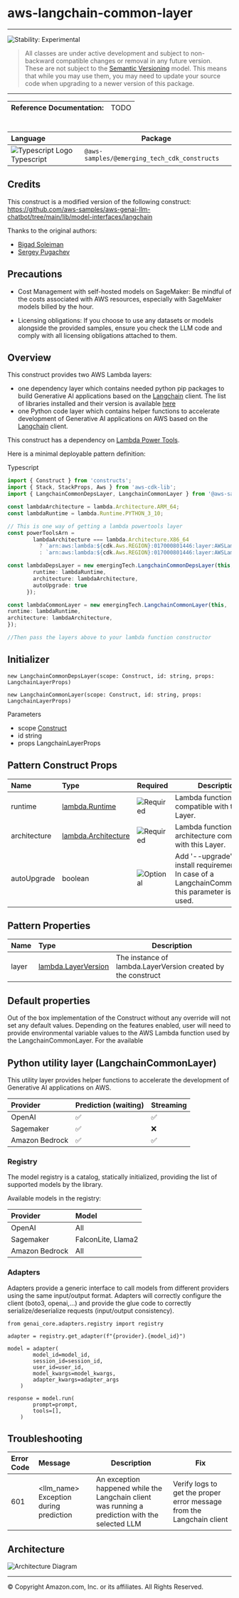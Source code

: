 # aws-langchain-common-layer
<!--BEGIN STABILITY BANNER-->

---

![Stability: Experimental](https://img.shields.io/badge/stability-Experimental-important.svg?style=for-the-badge)

> All classes are under active development and subject to non-backward compatible changes or removal in any
> future version. These are not subject to the [Semantic Versioning](https://semver.org/) model.
> This means that while you may use them, you may need to update your source code when upgrading to a newer version of this package.

---
<!--END STABILITY BANNER-->

| **Reference Documentation**:| <span style="font-weight: normal">TODO</span>|
|:-------------|:-------------|
<div style="height:8px"></div>

| **Language**     | **Package**        |
|:-------------|-----------------|
|![Typescript Logo](https://docs.aws.amazon.com/cdk/api/latest/img/typescript32.png) Typescript|`@aws-samples/@emerging_tech_cdk_constructs`|

## Credits

This construct is a modified version of the following construct: https://github.com/aws-samples/aws-genai-llm-chatbot/tree/main/lib/model-interfaces/langchain 

Thanks to the original authors: 
- [Bigad Soleiman](https://www.linkedin.com/in/bigadsoleiman/)
- [Sergey Pugachev](https://www.linkedin.com/in/spugachev/)

## Precautions

- Cost Management with self-hosted models on SageMaker: Be mindful of the costs associated with AWS resources, especially with SageMaker models billed by the hour.

- Licensing obligations: If you choose to use any datasets or models alongside the provided samples, ensure you check the LLM code and comply with all licensing obligations attached to them.

## Overview

This construct provides two AWS Lambda layers:
- one dependency layer which contains needed python pip packages to build Generative AI applications based on the [Langchain](https://python.langchain.com/docs/get_started/introduction) client. The list of libraries installed and their version is available [here](../../../../layers/langchain-common-deps/requirements.txt)
- one Python code layer which contains helper functions to accelerate development of Generative AI applications on AWS based on the [Langchain](https://python.langchain.com/docs/get_started/introduction) client.

This construct has a dependency on [Lambda Power Tools](https://github.com/aws-powertools/powertools-lambda-python).

Here is a minimal deployable pattern definition:

Typescript
``` typescript
import { Construct } from 'constructs';
import { Stack, StackProps, Aws } from 'aws-cdk-lib';
import { LangchainCommonDepsLayer, LangchainCommonLayer } from '@aws-samples/aws-emerging-tech-constructs';

const lambdaArchitecture = lambda.Architecture.ARM_64;
const lambdaRuntime = lambda.Runtime.PYTHON_3_10;

// This is one way of getting a lambda powertools layer
const powerToolsArn =
        lambdaArchitecture === lambda.Architecture.X86_64
          ? `arn:aws:lambda:${cdk.Aws.REGION}:017000801446:layer:AWSLambdaPowertoolsPythonV2:42`
          : `arn:aws:lambda:${cdk.Aws.REGION}:017000801446:layer:AWSLambdaPowertoolsPythonV2-Arm64:42`;

const lambdaDepsLayer = new emergingTech.LangchainCommonDepsLayer(this, 'lambdagenaidepslayer', {
        runtime: lambdaRuntime,
        architecture: lambdaArchitecture,
        autoUpgrade: true
      });

const lambdaCommonLayer = new emergingTech.LangchainCommonLayer(this, 'lambdagenaicommonlayer', {
runtime: lambdaRuntime,
architecture: lambdaArchitecture,
});

//Then pass the layers above to your lambda function constructor
```

## Initializer

```
new LangchainCommonDepsLayer(scope: Construct, id: string, props: LangchainLayerProps)
```

```
new LangchainCommonLayer(scope: Construct, id: string, props: LangchainLayerProps)
```

Parameters

- scope [Construct](https://docs.aws.amazon.com/cdk/api/v2/docs/constructs.Construct.html)
- id string
- props LangchainLayerProps

## Pattern Construct Props

| **Name**     | **Type**        | **Required** |**Description** |
|:-------------|:----------------|-----------------|-----------------|
| runtime | [lambda.Runtime](https://docs.aws.amazon.com/cdk/api/v2/docs/aws-cdk-lib.aws_lambda.Runtime.html) | ![Required](https://img.shields.io/badge/required-ff0000) | Lambda function runtime compatible with this Layer. |
| architecture | [lambda.Architecture](https://docs.aws.amazon.com/cdk/api/v2/docs/aws-cdk-lib.aws_lambda.Architecture.html)| ![Required](https://img.shields.io/badge/required-ff0000) | Lambda function architecture compatible with this Layer. |
| autoUpgrade | boolean | ![Optional](https://img.shields.io/badge/optional-4169E1) | Add '--upgrade' to pip install requirements.txt. In case of a LangchainCommonLayer, this parameter is not used. |

## Pattern Properties

| **Name**     | **Type**        | **Description** |
|:-------------|:----------------|-----------------|
| layer | [lambda.LayerVersion](https://docs.aws.amazon.com/cdk/api/v2/docs/aws-cdk-lib.aws_lambda.LayerVersion.html) | The instance of lambda.LayerVersion created by the construct |

## Default properties

Out of the box implementation of the Construct without any override will not set any default values. Depending on the features enabled, user will need to provide environmental variable values to the AWS Lambda function used by the LangchainCommonLayer. For the available 

## Python utility layer (LangchainCommonLayer)

This utility layer provides helper functions to accelerate the development of Generative AI applications on AWS. 

| **Provider** | **Prediction (waiting)** | **Streaming** |
|:-------------|:----------------|-----------------|
| OpenAI | ✅ | ✅  |
| Sagemaker | ✅ | ❌ |
| Amazon Bedrock | ✅ | ✅  |

### Registry

The model registry is a catalog, statically initialized, providing the list of supported models by the library. 

Available models in the registry:

| **Provider** | **Model** |
|:-------------|:----------------|
| OpenAI | All |
| Sagemaker | FalconLite, Llama2 |
| Amazon Bedrock | All |

### Adapters

Adapters provide a generic interface to call models from different providers using the same input/output format. Adapters will correctly configure the client (boto3, openai,...) and provide the glue code to correctly serialize/deserialize requests (input/output consistency). 

```
from genai_core.adapters.registry import registry

adapter = registry.get_adapter(f"{provider}.{model_id}")

model = adapter(
        model_id=model_id,
        session_id=session_id,
        user_id=user_id,
        model_kwargs=model_kwargs,
        adapter_kwargs=adapter_args
    )

response = model.run(
        prompt=prompt,
        tools=[],
    )
```


## Troubleshooting

| **Error Code**     | **Message**        | **Description** |**Fix** |
|:-------------|:----------------|-----------------|-----------------|
| 601 | <llm_name> Exception during prediction | An exception happened while the Langchain client was running a prediction with the selected LLM | Verify logs to get the proper error message from the Langchain client |

## Architecture
![Architecture Diagram](architecture.png)

***
&copy; Copyright Amazon.com, Inc. or its affiliates. All Rights Reserved.